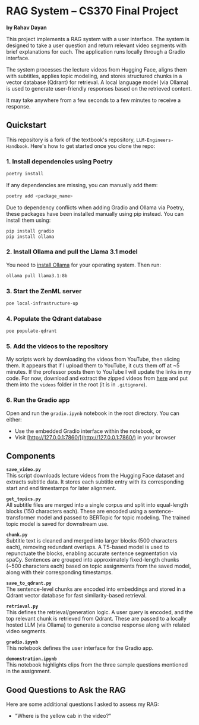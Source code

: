 
# RAG System – CS370 Final Project

**by Rahav Dayan**

This project implements a RAG system with a user interface. The system is designed to take a user question and return relevant video segments with brief explanations for each. The application runs locally through a Gradio interface.

The system processes the lecture videos from Hugging Face, aligns them with subtitles, applies topic modeling, and stores structured chunks in a vector database (Qdrant) for retrieval. A local language model (via Ollama) is used to generate user-friendly responses based on the retrieved content.

It may take anywhere from a few seconds to a few minutes to receive a response.

## Quickstart

This repository is a fork of the textbook's repository, `LLM-Engineers-Handbook`. Here's how to get started once you clone the repo:

### 1. Install dependencies using Poetry
```bash
poetry install
```
If any dependencies are missing, you can manually add them:
```bash
poetry add <package_name>
```
Due to dependency conflicts when adding Gradio and Ollama via Poetry, these packages have been installed manually using pip instead. You can install them using:

```bash
pip install gradio
pip install ollama
```

### 2. Install Ollama and pull the Llama 3.1 model
You need to [install Ollama](https://ollama.com/download) for your operating system. Then run:
```bash
ollama pull llama3.1:8b
```

### 3. Start the ZenML server
```bash
poe local-infrastructure-up
```

### 4. Populate the Qdrant database
```bash
poe populate-qdrant
```

### 5. Add the videos to the repository
My scripts work by downloading the videos from YouTube, then slicing them. It appears that if I upload them to YouTube, it cuts them off at ~5 minutes. If the professor posts them to YouTube I will update the links in my code. For now, download and extract the zipped videos from [here](https://drive.google.com/file/d/14MgL2nY9Fd_Q8emn3kCq9n4jL07AZkEM/view?usp=sharing) and put them into the `videos` folder in the root (it is in `.gitignore`).

### 6. Run the Gradio app
Open and run the `gradio.ipynb` notebook in the root directory. You can either:

- Use the embedded Gradio interface within the notebook, or
- Visit [http://127.0.0.1:7860/](http://127.0.0.1:7860/) in your browser

## Components

**`save_video.py`**  
This script downloads lecture videos from the Hugging Face dataset and extracts subtitle data. It stores each subtitle entry with its corresponding start and end timestamps for later alignment.

**`get_topics.py`**  
All subtitle files are merged into a single corpus and split into equal-length blocks (150 characters each). These are encoded using a sentence-transformer model and passed to BERTopic for topic modeling. The trained topic model is saved for downstream use.

**`chunk.py`**  
Subtitle text is cleaned and merged into larger blocks (500 characters each), removing redundant overlaps. A T5-based model is used to repunctuate the blocks, enabling accurate sentence segmentation via spaCy. Sentences are grouped into approximately fixed-length chunks (~500 characters each) based on topic assignments from the saved model, along with their corresponding timestamps.

**`save_to_qdrant.py`**  
The sentence-level chunks are encoded into embeddings and stored in a Qdrant vector database for fast similarity-based retrieval.

**`retrieval.py`**  
This defines the retrieval/generation logic. A user query is encoded, and the top relevant chunk is retrieved from Qdrant. These are passed to a locally hosted LLM (via Ollama) to generate a concise response along with related video segments.

**`gradio.ipynb`**  
This notebook defines the user interface for the Gradio app. 

**`demonstration.ipynb`**  
This notebook highlights clips from the three sample questions mentioned in the assignment.

## Good Questions to Ask the RAG

Here are some additional questions I asked to assess my RAG:

- "Where is the yellow cab in the video?"
